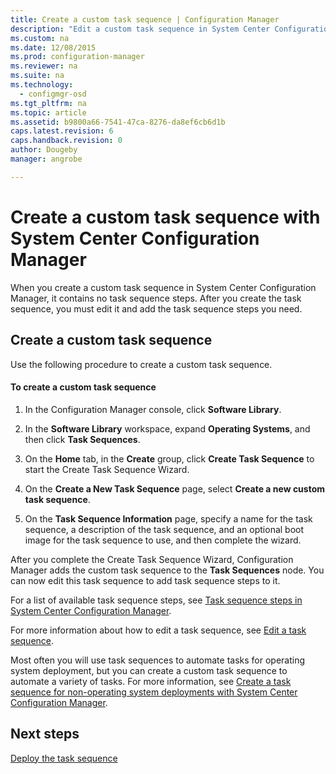 ```yaml
---
title: Create a custom task sequence | Configuration Manager
description: "Edit a custom task sequence in System Center Configuration Manager to add steps to the task sequence."
ms.custom: na
ms.date: 12/08/2015
ms.prod: configuration-manager
ms.reviewer: na
ms.suite: na
ms.technology:
  - configmgr-osd
ms.tgt_pltfrm: na
ms.topic: article
ms.assetid: b9800a66-7541-47ca-8276-da8ef6cb6d1b
caps.latest.revision: 6
caps.handback.revision: 0
author: Dougebymanager: angrobe

---
```

# Create a custom task sequence with System Center Configuration Manager
When you create a custom task sequence in System Center Configuration Manager, it contains no task sequence steps. After you create the task sequence, you must edit it and add the task sequence steps you need.  

##  <a name="BKMK_CustomTS"></a> Create a custom task sequence  
 Use the following procedure to create a custom task sequence.  

#### To create a custom task sequence  

1.  In the Configuration Manager console, click **Software Library**.  

2.  In the **Software Library** workspace, expand **Operating Systems**, and then click **Task Sequences**.  

3.  On the **Home** tab, in the **Create** group, click **Create Task Sequence** to start the Create Task Sequence Wizard.  

4.  On the **Create a New Task Sequence** page, select **Create a new custom task sequence**.  

5.  On the **Task Sequence Information** page, specify a name for the task sequence, a description of the task sequence, and an optional boot image for the task sequence to use, and then complete the wizard.  

 After you complete the Create Task Sequence Wizard,  Configuration Manager adds the custom task sequence to the **Task Sequences** node. You can now edit this task sequence to add task sequence steps to it.  

 For a list of available task sequence steps, see [Task sequence steps in System Center Configuration Manager](../understand/task-sequence-steps.md).  

 For more information about how to edit a task sequence, see [Edit a task sequence](../deploy-use/manage-task-sequences-to-automate-tasks.md#BKMK_ModifyTaskSequence).  

 Most often you will use task sequences to automate tasks for operating system deployment, but you can create a custom task sequence to automate a variety of tasks. For more information, see [Create a task sequence for non-operating system deployments with System Center Configuration Manager](../deploy-use/create-a-task-sequence-for-non-operating-system-deployments.md).  

 ## Next steps
 [Deploy the task sequence](manage-task-sequences-to-automate-tasks.md##BKMK_DeployTS)
